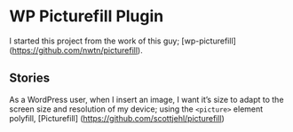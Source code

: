 # WP Picturefill Plugin

I started this project from the work of this guy; [wp-picturefill] (https://github.com/nwtn/picturefill).

## Stories

As a WordPress user, when I insert an image, I want it’s size to adapt to the screen size and resolution of my device; using the ``<picture>`` element polyfill, [Picturefill] (https://github.com/scottjehl/picturefill)
